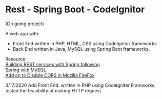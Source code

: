 # Rest - Spring Boot - CodeIgnitor
(On going project)

A web app with:
  - Front End written in PHP, HTML, CSS using CodeIgnitor frameworks
  - Back End written in Java, MySQL using Spring Boot frameworks.
  

Resource:<br/>
[Building REST services with Spring following](https://spring.io/guides/tutorials/rest/) <br/>
[Spring with MySQL](https://spring.io/guides/gs/accessing-data-mysql/) <br/>
[Add on to Disable CORS in Mozilla FireFox](https://addons.mozilla.org/en-US/firefox/addon/cors-everywhere/)<br/>

3/17/2020
  Add Front End: written in PHP using CodeIgniter Framworks, tested the feasibility of making HTTP request
  
  
  
  
